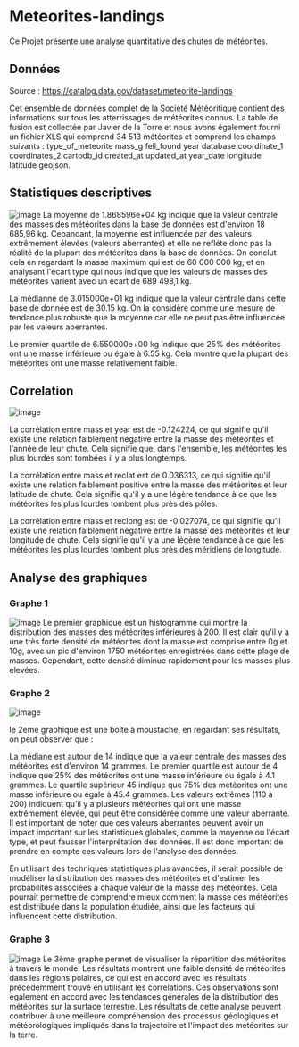 # Meteorites-landings
Ce Projet présente une analyse quantitative des chutes de météorites.

## Données 
Source : https://catalog.data.gov/dataset/meteorite-landings

Cet ensemble de données complet de la Société Météoritique contient des informations sur tous les atterrissages de météorites connus. La table de fusion est collectée par Javier de la Torre et nous avons également fourni un fichier XLS qui comprend 34 513 météorites et comprend les champs suivants : type_of_meteorite mass_g fell_found year database coordinate_1 coordinates_2 cartodb_id created_at updated_at year_date longitude latitude geojson.

## Statistiques descriptives 
![image](https://user-images.githubusercontent.com/123311478/215516447-a81d96c9-7d47-4e41-9409-13b4592c33b9.png)
La moyenne de 1.868596e+04 kg indique que la valeur centrale des masses des météorites dans la base de données est d'environ 18 685,96 kg. Cepandant, la moyenne est influencée par des valeurs extrêmement élevées (valeurs aberrantes) et elle ne refléte donc pas la réalité de la plupart des météorites dans la base de données. On conclut cela en regardant la masse maximum qui est de 60 000 000 kg, et en analysant l'écart type qui nous indique que les valeurs de masses des météorites varient avec un écart de 689 498,1 kg.

La médianne de 3.015000e+01 kg indique que la valeur centrale dans cette base de donnée est de 30.15 kg. On la considère comme une mesure de tendance plus robuste que la moyenne car elle ne peut pas être influencée par les valeurs aberrantes.

Le premier quartile de 6.550000e+00 kg indique que 25% des météorites ont une masse inférieure ou égale à 6.55 kg. Cela montre que la plupart des météorites ont une masse relativement faible.


## Correlation
![image](https://user-images.githubusercontent.com/123311478/215516615-bd45de46-b582-4c13-a3bd-874c2acee2c0.png)

La corrélation entre mass et year est de -0.124224, ce qui signifie qu'il existe une relation faiblement négative entre la masse des météorites et l'année de leur chute. Cela signifie que, dans l'ensemble, les météorites les plus lourdes sont tombées il y a plus longtemps.

La corrélation entre mass et reclat est de 0.036313, ce qui signifie qu'il existe une relation faiblement positive entre la masse des météorites et leur latitude de chute. Cela signifie qu'il y a une légère tendance à ce que les météorites les plus lourdes tombent plus près des pôles.

La corrélation entre mass et reclong est de -0.027074, ce qui signifie qu'il existe une relation faiblement négative entre la masse des météorites et leur longitude de chute. Cela signifie qu'il y a une légère tendance à ce que les météorites les plus lourdes tombent plus près des méridiens de longitude.

## Analyse des graphiques 

### Graphe 1
![image](https://user-images.githubusercontent.com/123311478/215517033-1626be6a-60fa-4052-af80-7e3885c62759.png)
Le premier graphique est un histogramme qui montre la distribution des masses des météorites inférieures à 200. Il est clair qu'il y a une très forte densité de météorites dont la masse est comprise entre 0g et 10g, avec un pic d'environ 1750 météorites enregistrées dans cette plage de masses. Cependant, cette densité diminue rapidement pour les masses plus élevées.
### Graphe 2
![image](https://user-images.githubusercontent.com/123311478/215517155-02a5c745-7af1-4a65-9abc-8e19559b8e99.png)

le 2eme graphique est une boîte à moustache, en regardant ses résultats, on peut observer que :

La médiane est autour de 14 indique que la valeur centrale des masses des météorites est d'environ 14 grammes. Le premier quartile est autour de 4 indique que 25% des météorites ont une masse inférieure ou égale à 4.1 grammes. Le quartile supérieur 45 indique que 75% des météorites ont une masse inférieure ou égale à 45.4 grammes. Les valeurs extrêmes (110 à 200) indiquent qu'il y a plusieurs météorites qui ont une masse extrêmement élevée, qui peut être considérée comme une valeur aberrante. Il est important de noter que ces valeurs aberrantes peuvent avoir un impact important sur les statistiques globales, comme la moyenne ou l'écart type, et peut fausser l'interprétation des données. Il est donc important de prendre en compte ces valeurs lors de l'analyse des données.

En utilisant des techniques statistiques plus avancées, il serait possible de modéliser la distribution des masses des météorites et d'estimer les probabilités associées à chaque valeur de la masse des météorites. Cela pourrait permettre de comprendre mieux comment la masse des météorites est distribuée dans la population étudiée, ainsi que les facteurs qui influencent cette distribution.

### Graphe 3
![image](https://user-images.githubusercontent.com/123311478/215517280-7a44540f-2e5c-48cd-bf6f-11048b4c84fa.png)
Le 3ème graphe permet de visualiser la répartition des météorites à travers le monde. Les résultats montrent une faible densité de météorites dans les régions polaires, ce qui est en accord avec les résultats précedemment trouvé en utilisant les correlations. Ces observations sont également en accord avec les tendances générales de la distribution des météorites sur la surface terrestre. Les résultats de cette analyse peuvent contribuer à une meilleure compréhension des processus géologiques et météorologiques impliqués dans la trajectoire et l'impact des météorites sur la terre.
